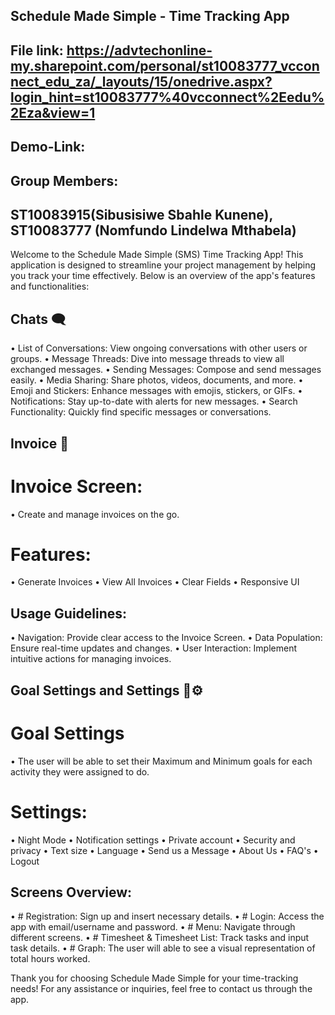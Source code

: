 ## Schedule Made Simple - Time Tracking App

 

## File link: https://advtechonline-my.sharepoint.com/personal/st10083777_vcconnect_edu_za/_layouts/15/onedrive.aspx?login_hint=st10083777%40vcconnect%2Eedu%2Eza&view=1
## Demo-Link:

## Group Members:

## ST10083915(Sibusisiwe Sbahle Kunene), ST10083777 (Nomfundo Lindelwa Mthabela)

Welcome to the Schedule Made Simple (SMS) Time Tracking App! This application is designed to streamline your project management by helping you track your time effectively. Below is an overview of the app's features and functionalities:

## Chats 🗨️ 

• List of Conversations: View ongoing conversations with other users or groups.
• Message Threads: Dive into message threads to view all exchanged messages.
• Sending Messages: Compose and send messages easily.
• Media Sharing: Share photos, videos, documents, and more.
• Emoji and Stickers: Enhance messages with emojis, stickers, or GIFs.
• Notifications: Stay up-to-date with alerts for new messages.
• Search Functionality: Quickly find specific messages or conversations.


## Invoice 💼 

# Invoice Screen:

• Create and manage invoices on the go.

# Features:

• Generate Invoices
• View All Invoices
• Clear Fields
• Responsive UI

## Usage Guidelines:
• Navigation: Provide clear access to the Invoice Screen.
• Data Population: Ensure real-time updates and changes.
• User Interaction: Implement intuitive actions for managing invoices.
 

## Goal Settings and Settings 📅⚙️

# Goal Settings 
• The user will be able to set their Maximum and Minimum goals for each activity they were assigned to do.

# Settings: 
• Night Mode
• Notification settings
• Private account
• Security and privacy
• Text size
• Language
• Send us a Message
• About Us
• FAQ's
• Logout

## Screens Overview:

• # Registration: Sign up and insert necessary details.
• # Login: Access the app with email/username and password.
• # Menu: Navigate through different screens.
• # Timesheet & Timesheet List: Track tasks and input task details.
• # Graph: The user will able to see a visual representation of total hours worked.
 

Thank you for choosing Schedule Made Simple for your time-tracking needs! For any assistance or inquiries, feel free to contact us through the app.
